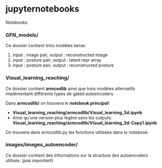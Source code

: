 # jupyternotebooks
Notebooks

### GFN_models/
Ce dossier contient trois modèles keras: 
1. input : image pair, output : reconstructed image
2. input : posture pair, output : latent repr array
3. input : posture pair, output : reconstructed posture

### Visual_learning_reaching/ 
Ce dossier contient **armcodlib** ainsi que trois modèles alternatifs implémentant différents types de gated autoencoders.

Dans **armcodlib/** on trouvera le **_notebook principal_**:
* **Visual_learning_reaching/armcodlib/Visual_learning_3d.ipynb**
* Ainsi qu'une version plus légère sans les outputs:
 **Visual_learning_reaching/armcodlib/Visual_learning_3d-Copy1.ipynb**

On trouvera dans armcodlib.py les fonctions utilisées dans le notebook.

### images/images_autoencoder/

Ce dossier contient des informations sur la structure des autoencoders utilisés. (_pas important_)
